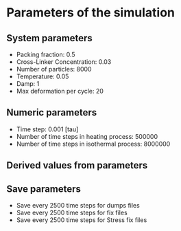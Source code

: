 # Parameters of the simulation

## System parameters 

- Packing fraction: 0.5
- Cross-Linker Concentration: 0.03
- Number of particles: 8000
- Temperature: 0.05
- Damp: 1
- Max deformation per cycle: 20

 ## Numeric parameters 

- Time step: 0.001 [tau]
- Number of time steps in heating process: 500000
- Number of time steps in isothermal process: 8000000

 ## Derived values from parameters 


 ## Save parameters 

- Save every 2500 time steps for dumps files
- Save every 2500 time steps for fix files
- Save every 2500 time steps for Stress fix files
